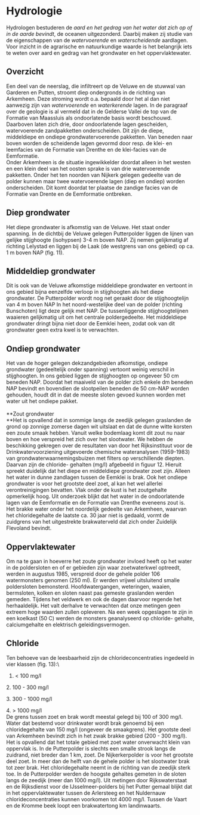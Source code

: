 Hydrologie  
===========

Hydrologen bestuderen de *aard en het gedrag van het water dat zich op
of in de aarde bevindt*, de oceanen uitgezonderd. Daarbij maken zij
studie van de eigenschappen van de *watervoerende* en *waterscheidende*
aardlagen. Voor inzicht in de agrarische en natuurkundige waarde is het
belangrijk iets te weten over aard en gedrag van het grondwater en het
oppervlaktewater.

Overzicht 
---------

Een deel van de neerslag, die infiltreert op de Veluwe en de stuwwal van
Garderen en Putten, stroomt diep ondergronds in de richting van
Arkemheen. Deze stroming wordt o.a. bepaald door het al dan niet
aanwezig zijn van *watervoerende* en *waterkerende* lagen. In de
paragraaf over de geologie is al vermeld dat in de Gelderse Vallei de
top van de Formatie van Maassluis als ondoorlatende basis wordt
beschouwd. Daarboven laten zich drie, door ondoorlatende lagen
gescheiden, watervoerende zandpakketten onderscheiden. Dit zijn de
diepe, middeldiepe en ondiepe grondwatervoerende pakketten. Van beneden
naar boven worden de scheidende lagen gevormd door resp. de klei- en
leemfacies van de Formatie van Drenthe en de klei-facies van de
Eemformatie.\
Onder Arkemheen is de situatie ingewikkelder doordat alleen in het
westen en een klein deel van het oosten sprake is van drie watervoerende
pakketten. Onder het ten noorden van Nijkerk gelegen gedeelte van de
polder kunnen maar twee watervoerende lagen (diep en ondiep) worden
onderscheiden. Dit komt doordat ter plaatse de zandige facies van de
Formatie van Drente en de Eemformatie ontbreken.

Diep grondwater 
---------------

Het diepe grondwater is afkomstig van de Veluwe. Het staat onder
spanning. In de dichtbij de Veluwe gelegen Putterpolder liggen de lijnen
van gelijke stijghoogte (isohypsen) 3-4 m boven NAP. Zij nemen
gelijkmatig af richting Lelystad en liggen bij de Laak (de westgrens van
ons gebied) op ca. 1 m boven NAP (fig. 11).

Middeldiep grondwater 
---------------------

Dit is ook van de Veluwe afkomstige middeldiepe grondwater en vertoont
in ons gebied bijna eenzelfde verloop in stijghoogten als het diepe
grondwater. De Putterpolder wordt nog net geraakt door de
stijghoogtelijn van 4 m boven NAP In het noord-westelijke deel van de
polder (richting Bunschoten) ligt deze gelijk met NAP. De tussenliggende
stijghoogtelijnen waaieren gelijkmatig uit om het centrale
poldergedeelte. Het middeldiepe grondwater dringt bijna niet door de
Eemklei heen, zodat ook van dit grondwater geen extra kwel is te
verwachten.

Ondiep grondwater 
-----------------

Het van de hoger gelegen dekzandgebieden afkomstige, ondiepe grondwater
(gedeeltelijk onder spanning) vertoont weinig verschil in stijghoogten.
In ons gebied liggen de stijghoogten op ongeveer 50 cm beneden NAP.
Doordat het maaiveld van de polder zich enkele dm beneden NAP bevindt en
bovendien de slootpeilen beneden de 50 cm-NAP worden gehouden, houdt dit
in dat de meeste sloten gevoed kunnen worden met water uit het ondiepe
pakket.\
\
**Zout grondwater\
**Het is opvallend dat in sommige langs de zeedijk gelegen graslanden de
grond op zonnige zomerse dagen wit uitslaat en dat de dunne witte
korsten een zoute smaak hebben. Vanuit welke bodemlaag komt dit zout nu
naar boven en hoe verspreid het zich over het slootwater. We hebben de
beschikking gekregen over de resultaten van door het Rijksinstituut voor
de Drinkwatervoorziening uitgevoerde chemische wateranalysen (1959-1983)
van grondwaterwaarnemingsbuizen met filters op verschillende diepten.
Daarvan zijn de chloride- gehalten (mg/l) afgebeeld in figuur 12.
Hieruit spreekt duidelijk dat het diepe en middeldiepe grondwater zoet
zijn. Alleen het water in dunne zandlagen tussen de Eemklei is brak. Ook
het ondiepe grondwater is voor het grootste deel zoet, al kan het wel
allerlei verontreinigingen bevatten. Vlak onder de kust is het
zoutgehalte opmerkelijk hoog. Uit onderzoek blijkt dat het water in de
ondoorlatende lagen van de Eemformatie en de Formatie van Drenthe
eveneens zout is. Het brakke water onder het noordelijk gedeelte van
Arkemheen, waarvan het chloridegehalte de laatste ca. 30 jaar niet is
gedaald, vormt de zuidgrens van het uitgestrekte brakwaterveld dat zich
onder Zuidelijk Flevoland bevindt.

Oppervlaktewater 
----------------

Om na te gaan in hoeverre het zoute grondwater invloed heeft op het
water in de poldersloten en of er gebieden zijn waar zoetwaterkwel
optreedt, werden in augustus 1985, verspreid door de gehele polder 106
watermonsters genomen (250 ml). Er werden vrijwel uitsluitend smalle
poldersloten bemonsterd. Hoofdwatergangen, weteringen, waaien,
bermsloten, kolken en sloten naast pas gemeste graslanden werden
gemeden. Tijdens het veldwerk en ook de dagen daarvoor regende het
herhaaldelijk. Het valt derhalve te verwachten dat onze metingen geen
extreem hoge waarden zullen opleveren. Na een week opgeslagen te zijn in
een koelkast (50 C) werden de monsters geanalyseerd op chloride-
gehalte, calciumgehalte en elektrisch geleidingsvermogen.

Chloride 
--------

Ten behoeve van de leesbaarheid zijn de chlorideconcentraties ingedeeld
in vier klassen (fig. 13):\
1. \< 100 mg/l

2\. 100 - 300 mg/l

3\. 300 - 1000 mg/l

4\. \> 1000 mg/l\
De grens tussen zoet en brak wordt meestal gelegd bij 100 of 300 mg/l.
Water dat bestemd voor drinkwater wordt brak genoemd bij een
chloridegehalte van 150 mg/l (ongeveer de smaakgrens). Het grootste deel
van Arkemheen bevindt zich in het zwak brakke gebied (200 - 300 mg/l).
Het is opvallend dat het totale gebied met zoet water onverwacht klein
van oppervlak is. In de Putterpolder is slechts een smalle strook langs
de zuidrand, niet breder dan 1 km, zoet. De Nijkerkerpolder is voor het
grootste deel zoet. In meer dan de helft van de gehele polder is het
slootwater brak tot zeer brak. Het chloridegehalte neemt in de richting
van de zeedijk sterk toe. In de Putterpolder werden de hoogste gehaltes
gemeten in de sloten langs de zeedijk (meer dan 1000 mg/l). Uit metingen
door Rijkswaterstaat en de Rijksdienst voor de IJsselmeer-polders bij
het Putter gemaal blijkt dat in het oppervlaktewater tussen de
Arlersteeg en het Nuldernauw chlorideconcentraties kunnen voorkomen tot
4000 mg/l. Tussen de Vaart en de Kromme beek loopt een brakwatertong km
landinwaarts.
